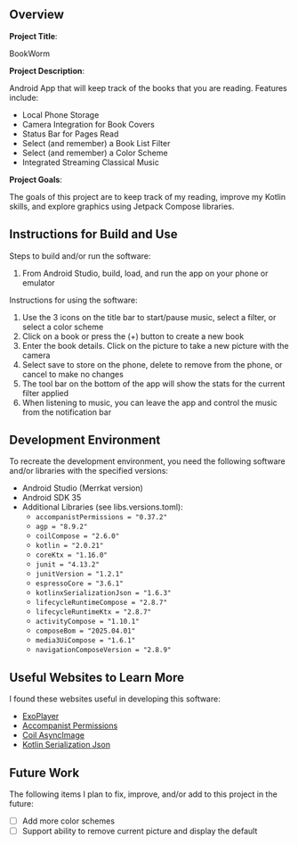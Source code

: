 ## Overview

**Project Title**: 

BookWorm

**Project Description**:

Android App that will keep track of the books that you are reading.  Features include:

* Local Phone Storage
* Camera Integration for Book Covers
* Status Bar for Pages Read
* Select (and remember) a Book List Filter
* Select (and remember) a Color Scheme
* Integrated Streaming Classical Music 

**Project Goals**:

The goals of this project are to keep track of my reading, improve my Kotlin skills, and 
explore graphics using Jetpack Compose libraries.

## Instructions for Build and Use

Steps to build and/or run the software:

1. From Android Studio, build, load, and run the app on your phone or emulator

Instructions for using the software:

1. Use the 3 icons on the title bar to start/pause music, select a filter, or select a color scheme
2. Click on a book or press the (+) button to create a new book
3. Enter the book details.  Click on the picture to take a new picture with the camera
4. Select save to store on the phone, delete to remove from the phone, or cancel to make no changes
5. The tool bar on the bottom of the app will show the stats for the current filter applied
6. When listening to music, you can leave the app and control the music from the notification bar

## Development Environment 

To recreate the development environment, you need the following software and/or libraries with the specified versions:

* Android Studio (Merrkat version)
* Android SDK 35
* Additional Libraries (see libs.versions.toml):
	* `accompanistPermissions = "0.37.2"`
	* `agp = "8.9.2"`
	* `coilCompose = "2.6.0"`
	* `kotlin = "2.0.21"`
	* `coreKtx = "1.16.0"`
	* `junit = "4.13.2"`
	* `junitVersion = "1.2.1"`
	* `espressoCore = "3.6.1"`
	* `kotlinxSerializationJson = "1.6.3"`
	* `lifecycleRuntimeCompose = "2.8.7"`
	* `lifecycleRuntimeKtx = "2.8.7"`
	* `activityCompose = "1.10.1"`
	* `composeBom = "2025.04.01"`
	* `media3UiCompose = "1.6.1"`
	* `navigationComposeVersion = "2.8.9"`

## Useful Websites to Learn More

I found these websites useful in developing this software:

* [ExoPlayer](https://developer.android.com/media/implement/playback-app)
* [Accompanist Permissions](https://google.github.io/accompanist/permissions/)
* [Coil AsyncImage](https://coil-kt.github.io/coil/compose/)
* [Kotlin Serialization Json](https://kotlinlang.org/docs/serialization.html#serialize-and-deserialize-json)



## Future Work

The following items I plan to fix, improve, and/or add to this project in the future:

* [ ] Add more color schemes
* [ ] Support ability to remove current picture and display the default
